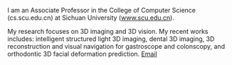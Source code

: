 
I am an Associate Professor in the College of Computer Science (cs.scu.edu.cn) at Sichuan University (www.scu.edu.cn).

My research focuses on 3D imaging and 3D vision. My recent works includes: intelligent structured light 3D imaging, dental 3D imaging, 3D reconstruction and visual navigation for gastroscope and colonscopy, and orthodontic 3D facial deformation prediction.
[Email](mailto:songwz@scu.edu.cn)
